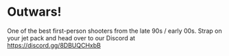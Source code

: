 # Outwars!
One of the best first-person shooters from the late 90s / early 00s. Strap on your jet pack and head over to our Discord at https://discord.gg/8DBUQCHxbB
